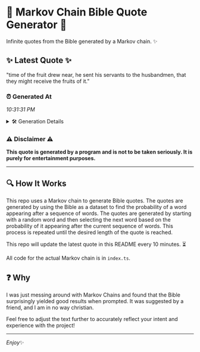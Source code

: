 # 📖 Markov Chain Bible Quote Generator 📖

Infinite quotes from the Bible generated by a Markov chain. ✨

## ✨ Latest Quote ✨
"time of the fruit drew near, he sent his servants to the husbandmen, that they might receive the fruits of it."

### ⏰ Generated At
*10:31:31 PM*

<details>
    <summary>🛠️ Generation Details</summary>
    <p>
        <strong>🌱 Seed:</strong> time<br>
        <strong>🔄 Iterations:</strong> 20<br>
        <strong>📜 Context History:</strong><br>[ time ]: of<br>[ time, of ]: the<br>[ time, of, the ]: fruit<br>[ time, of, the, fruit ]: drew<br>[ time, of, the, fruit, drew ]: near,<br>[ time, of, the, fruit, drew, near, ]: he<br>[ of, the, fruit, drew, near,, he ]: sent<br>[ the, fruit, drew, near,, he, sent ]: his<br>[ fruit, drew, near,, he, sent, his ]: servants<br>[ drew, near,, he, sent, his, servants ]: to<br>[ near,, he, sent, his, servants, to ]: the<br>[ he, sent, his, servants, to, the ]: husbandmen,<br>[ sent, his, servants, to, the, husbandmen, ]: that<br>[ his, servants, to, the, husbandmen,, that ]: they<br>[ servants, to, the, husbandmen,, that, they ]: might<br>[ to, the, husbandmen,, that, they, might ]: receive<br>[ the, husbandmen,, that, they, might, receive ]: the<br>[ husbandmen,, that, they, might, receive, the ]: fruits<br>[ that, they, might, receive, the, fruits ]: of<br>[ they, might, receive, the, fruits, of ]: it.<br>
    </p>
</details>

### ⚠️ Disclaimer ⚠️
**This quote is generated by a program and is not to be taken seriously. It is purely for entertainment purposes.**

---

## 🔍 How It Works

This repo uses a Markov chain to generate Bible quotes. The quotes are generated by using the Bible as a dataset to find the probability of a word appearing after a sequence of words. The quotes are generated by starting with a random word and then selecting the next word based on the probability of it appearing after the current sequence of words. This process is repeated until the desired length of the quote is reached.

This repo will update the latest quote in this README every 10 minutes. ⏳

All code for the actual Markov chain is in `index.ts`.

## ❓ Why

I was just messing around with Markov Chains and found that the Bible surprisingly yielded good results when prompted. 
It was suggested by a friend, and I am in no way christian.

Feel free to adjust the text further to accurately reflect your intent and experience with the project!

---

*Enjoy*✨

